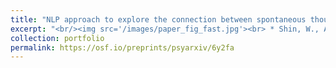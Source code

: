 ```yaml
---
title: "NLP approach to explore the connection between spontaneous thoughts and happiness"
excerpt: "<br/><img src='/images/paper_fig_fast.jpg'><br> * Shin, W., Ahn, J., Choe, K., Lee, H., Han, J., Lee, E., … Sul, S. (2024, August 21). Are you thinking about friends or money? Spontaneous thought contents reveal the value of social relationships for happiness. https://doi.org/10.31234/osf.io/6y2fa"
collection: portfolio
permalink: https://osf.io/preprints/psyarxiv/6y2fa
---
```


